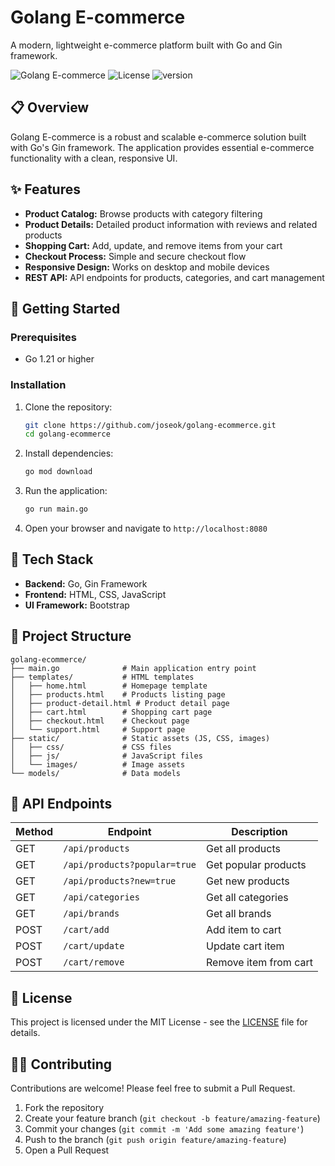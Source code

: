 # Golang E-commerce

A modern, lightweight e-commerce platform built with Go and Gin framework.

![Golang E-commerce](https://img.shields.io/badge/Go-E-commerce-blue)
![License](https://img.shields.io/badge/license-MIT-green)
![version](https://img.shields.io/badge/version-1.0.0-blue)

## 📋 Overview

Golang E-commerce is a robust and scalable e-commerce solution built with Go's Gin framework. The application provides essential e-commerce functionality with a clean, responsive UI.

## ✨ Features

- **Product Catalog:** Browse products with category filtering
- **Product Details:** Detailed product information with reviews and related products
- **Shopping Cart:** Add, update, and remove items from your cart
- **Checkout Process:** Simple and secure checkout flow
- **Responsive Design:** Works on desktop and mobile devices
- **REST API:** API endpoints for products, categories, and cart management

## 🚀 Getting Started

### Prerequisites

- Go 1.21 or higher


### Installation

1. Clone the repository:
   ```bash
   git clone https://github.com/joseok/golang-ecommerce.git
   cd golang-ecommerce
   ```

2. Install dependencies:
   ```bash
   go mod download
   ```

3. Run the application:
   ```bash
   go run main.go
   ```

4. Open your browser and navigate to `http://localhost:8080`

## 🔧 Tech Stack

- **Backend:** Go, Gin Framework
- **Frontend:** HTML, CSS, JavaScript
- **UI Framework:** Bootstrap

## 📁 Project Structure

```
golang-ecommerce/
├── main.go              # Main application entry point
├── templates/           # HTML templates
│   ├── home.html        # Homepage template
│   ├── products.html    # Products listing page
│   ├── product-detail.html # Product detail page
│   ├── cart.html        # Shopping cart page
│   ├── checkout.html    # Checkout page
│   └── support.html     # Support page
├── static/              # Static assets (JS, CSS, images)
│   ├── css/             # CSS files
│   ├── js/              # JavaScript files
│   └── images/          # Image assets
└── models/              # Data models
```

## 🔄 API Endpoints

| Method | Endpoint | Description |
|--------|----------|-------------|
| GET | `/api/products` | Get all products |
| GET | `/api/products?popular=true` | Get popular products |
| GET | `/api/products?new=true` | Get new products |
| GET | `/api/categories` | Get all categories |
| GET | `/api/brands` | Get all brands |
| POST | `/cart/add` | Add item to cart |
| POST | `/cart/update` | Update cart item |
| POST | `/cart/remove` | Remove item from cart |

## 📝 License

This project is licensed under the MIT License - see the [LICENSE](LICENSE) file for details.

## 👨‍💻 Contributing

Contributions are welcome! Please feel free to submit a Pull Request.

1. Fork the repository
2. Create your feature branch (`git checkout -b feature/amazing-feature`)
3. Commit your changes (`git commit -m 'Add some amazing feature'`)
4. Push to the branch (`git push origin feature/amazing-feature`)
5. Open a Pull Request 
